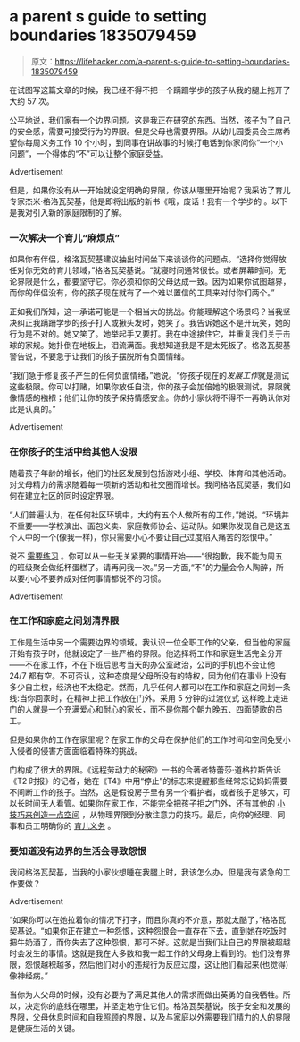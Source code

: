 # a parent s guide to setting boundaries 1835079459

> 原文：<https://lifehacker.com/a-parent-s-guide-to-setting-boundaries-1835079459>

在试图写这篇文章的时候，我已经不得不把一个蹒跚学步的孩子从我的腿上拖开了大约 57 次。

公平地说，我们家有一个边界问题。这是我正在研究的东西。当然，孩子为了自己的安全感，需要可接受行为的界限。但是父母也需要界限。从幼儿园委员会主席希望你每周义务工作 10 个小时，到同事在讲故事的时候打电话到你家问你“一个小问题”，一个得体的“不”可以让整个家庭受益。

<label class="bxm4mm-13 juykRM">Advertisement</label>

但是，如果你没有从一开始就设定明确的界限，你该从哪里开始呢？我采访了育儿专家杰米·格洛瓦契基，他是即将出版的新书《哦，废话！我有一个学步的 。以下是我对引入新的家庭限制的了解。

### 一次解决一个育儿“麻烦点”

如果你有伴侣，格洛瓦契基建议抽出时间坐下来谈谈你的问题点。“选择你觉得放任对你无效的育儿领域，”格洛瓦契基说。“就寝时间通常很长。或者屏幕时间。无论界限是什么，都要坚守它。你必须和你的父母达成一致。因为如果你试图越界，而你的伴侣没有，你的孩子现在就有了一个难以置信的工具来对付你们两个。”

正如我们所知，这一承诺可能是一个相当大的挑战。你能理解这个场景吗？当我坚决纠正我蹒跚学步的孩子打人或揪头发时，她笑了。我告诉她这不是开玩笑，她的行为是不对的。她又笑了。她举起手又要打。我在中途接住它，并重复我们关于击球的家规。她扑倒在地板上，泪流满面。我想知道我是不是太死板了。格洛瓦契基警告说，不要急于让我们的孩子摆脱所有负面情绪。

“我们急于修复孩子产生的任何负面情绪，”她说。“你孩子现在的*发展工作*就是测试这些极限。你可以打赌，如果你放任自流，你的孩子会加倍她的极限测试。界限就像情感的襁褓；他们让你的孩子保持情感安全。你的小家伙将不得不一再确认你对此是认真的。”

<label class="bxm4mm-13 juykRM">Advertisement</label>

### 在你孩子的生活中给其他人设限

随着孩子年龄的增长，他们的社区发展到包括游戏小组、学校、体育和其他活动。对父母精力的需求随着每一项新的活动和社交圈而增长。我问格洛瓦契基，我们如何在建立社区的同时设定界限。

“人们普遍认为，在任何社区环境中，大约有五个人做所有的工作，”她说。“环境并不重要——学校演出、面包义卖、家庭教师协会、运动队。如果你发现自己是这五个人中的一个(像我一样)，你只需要小心不要让自己过度陷入痛苦的怨恨中。”

说不 [需要练习](https://lifehacker.com/what-i-learned-from-learning-how-to-say-no-1834081789) 。你可以从一些无关紧要的事情开始——“很抱歉，我不能为周五的班级聚会做纸杯蛋糕了。请再问我一次。”另一方面,“不”的力量会令人陶醉，所以要小心不要养成对任何事情都说不的习惯。

<label class="bxm4mm-13 juykRM">Advertisement</label>

### 在工作和家庭之间划清界限

工作是生活中另一个需要边界的领域。我认识一位全职工作的父亲，但当他的家庭开始有孩子时，他就设定了一些严格的界限。他选择将工作和家庭生活完全分开——不在家工作，不在下班后思考当天的办公室政治，公司的手机也不会让他 24/7 都有空。不可否认，这种态度是父母所没有的特权，因为他们在事业上没有多少自主权，经济也不太稳定。然而，几乎任何人都可以在工作和家庭之间划一条线:当你回家时，在精神上把工作放在门外。采用 5 分钟的过渡仪式 这样晚上走进门的人就是一个充满爱心和耐心的家长，而不是你那个朝九晚五、四面楚歌的员工。

但是如果你的工作在家里呢？在家工作的父母在保护他们的工作时间和空间免受小入侵者的侵害方面面临着特殊的挑战。

门构成了很大的界限。《远程劳动力的秘密》一书的合著者特蕾莎·道格拉斯告诉《T2 时报》的记者，她在《T4》中用“停止”的标志来提醒那些经常忘记妈妈需要不间断工作的孩子。当然，这是假设房子里有另一个看护者，或者孩子足够大，可以长时间无人看管。如果你在家工作，不能完全把孩子拒之门外，还有其他的 [小技巧来创造一点空间](https://kinja.com/api/profile/getsession?redirect=https%3A%2F%2Foffspring.lifehacker.com%2Fsetsession%3Fr%3Dhttps%253A%252F%252Foffspring.lifehacker.com%252Fkeep-your-daredevil-toddler-safe-1834630071) ，从物理界限到分散注意力的技巧。最后，向你的经理、同事和员工明确你的 [育儿义务](https://offspring.lifehacker.com/be-upfront-about-your-parenting-responsibilities-in-the-1834948235) 。

### 要知道没有边界的生活会导致怨恨

我问格洛瓦契基，当我的小家伙想睡在我腿上时，我该怎么办，但是我有紧急的工作要做？

<label class="bxm4mm-13 juykRM">Advertisement</label>

“如果你可以在她拉着你的情况下打字，而且你真的不介意，那就太酷了，”格洛瓦契基说。“如果你正在建立一种怨恨，这种怨恨会一直存在下去，直到她在吃饭时把牛奶洒了，而你失去了这种怨恨，那可不好。这就是当我们让自己的界限被超越时会发生的事情。这就是我在大多数和我一起工作的父母身上看到的。他们没有界限，怨恨越积越多，然后他们对小的违规行为反应过度，这让他们看起来(也觉得)像神经病。”

当你为人父母的时候，没有必要为了满足其他人的需求而做出英勇的自我牺牲。所以，决定你的底线在哪里，并坚定地守住它们。格洛瓦契基说，孩子安全和发展的界限，父母休息时间和自我照顾的界限，以及与家庭以外需要我们精力的人的界限是健康生活的关键。